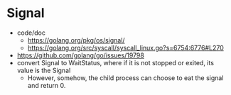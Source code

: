 # Signal
* code/doc
  * https://golang.org/pkg/os/signal/
  * https://golang.org/src/syscall/syscall_linux.go?s=6754:6776#L270
* https://github.com/golang/go/issues/19798
* convert Signal to WaitStatus, where if it is not stopped or exited, its value is the Signal
  * However, somehow, the child process can choose to eat the signal and return 0.
